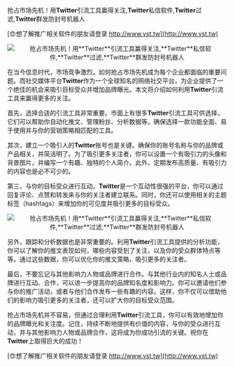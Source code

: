 抢占市场先机！用**Twitter**引流工具赢得关注,**Twitter**私信软件,**Twitter**过滤,**Twitter**群发防封号机器人

[😍想了解推广相关软件的朋友请登录 http://www.vst.tw](http://www.vst.tw)

 <center><img src="https://vst.tw/MP4/tuiguang/png/2.png" alt="抢占市场先机！用**Twitter**引流工具赢得关注,**Twitter**私信软件,**Twitter**过滤,**Twitter**群发防封号机器人"></center>

在当今信息时代，市场竞争激烈，如何抢占市场先机成为每个企业都面临的重要问题。而社交媒体平台**Twitter**作为一个全球知名的网络社交平台，为企业提供了一个绝佳的机会来吸引目标受众并增加品牌曝光。本文将介绍如何利用**Twitter**引流工具来赢得更多的关注。

首先，选择合适的引流工具非常重要。市面上有很多**Twitter**引流工具可供选择，它们可以帮助你自动化推文、管理粉丝、分析数据等。确保选择一款功能全面、易于使用并与你的营销策略相匹配的工具。

其次，建立一个吸引人的**Twitter**账号也是关键。确保你的账号名称与你的品牌或产品相关，并简洁明了。为了吸引更多关注者，你可以设置一个有吸引力的头像和背景图片，并编写一个有趣、独特的个人简介。此外，定期发布高质量、有吸引力的内容也是必不可少的。

第三，与你的目标受众进行互动。**Twitter**是一个互动性很强的平台，你可以通过回复评论、点赞和转发来与你的关注者建立联系。同时，你还可以使用相关的主题标签（hashtags）来增加你的可见度并吸引更多的目标受众。

 <center><img src="https://vst.tw/MP4/tuiguang/png/1.png" alt="抢占市场先机！用**Twitter**引流工具赢得关注,**Twitter**私信软件,**Twitter**过滤,**Twitter**群发防封号机器人"></center>

另外，跟踪和分析数据也是非常重要的。利用**Twitter**引流工具提供的分析功能，你可以了解你的推文表现如何，哪些内容受到了关注，以及你的受众群体特点等等。通过这些数据，你可以优化你的推文策略，吸引更多的关注者。

最后，不要忘记与其他影响力人物或品牌进行合作。与其他行业内的知名人士或品牌进行互动、合作，可以进一步提高你的品牌知名度和影响力。你可以邀请他们参与你的推广活动，或者与他们合作发布一些有趣的内容。这样，你不仅可以借助他们的影响力吸引更多的关注者，还可以扩大你的目标受众范围。

抢占市场先机并不容易，但通过合理利用**Twitter**引流工具，你可以有效地增加你的品牌曝光和关注度。记住，持续不断地提供有价值的内容，与你的受众进行互动，并与其他影响力人物或品牌合作，这将成为你成功引流的关键。祝你在**Twitter**上取得巨大的成功！

[😍想了解推广相关软件的朋友请登录 http://www.vst.tw](http://www.vst.tw)




